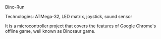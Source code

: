 Dino-Run

Technologies: ATMega-32, LED matrix, joystick, sound sensor

It is a microcontroller project that covers the features of Google Chrome's offline game, well known as Dinosaur
game.
